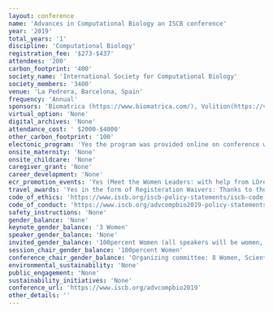 ```yaml
---
layout: conference 
name: 'Advances in Computational Biology an ISCB conference'
year: '2019'
total_years: '1'
discipline: 'Computational Biology'
registration_fee: '$273-$437'
attendees: '200'
carbon_footprint: '400'
society_name: 'International Society for Computational Biology'
society_members: '3400'
venue: 'La Pedrera, Barcelona, Spain'
frequency: 'Annual'
sponsors: 'Biomatrica (https://www.biomatrica.com/), Volition(https://volition.com/), eLife (https://elifesciences.org/), MDPI Genes journal (https://www.mdpi.com/journal/genes), Dr Antoni Steve Fundacio(https://www.esteve.org/en/), Universitat Polytecnicia de Catalunya(https://www.upc.edu/en?set_language=en)'
virtual_option: 'None'
digital_archives: 'None'
attendance_cost: ' $2000-$4000'
other_carbon_footprint: '100'
electonic_program: 'Yes the program was provided online on conference website.'
onsite_maternity: 'None'
onsite_childcare: 'None'
caregiver_grant: 'None'
career_development: 'None'
ecr_promotion_events: 'Yes (Meet the Women Leaders: with help from LOréal-UNESCO For Women in Science initiative the participants will have the opportunity to interact personally with women leaders in the fields of IT, academia research and politics that support the conference, in small round tables and in an informal, relaxed environment.)'
travel_awards: 'Yes in the form of Registeration Waivers: Thanks to the Dr. Antoni Esteve Foundation, the eLIFE publisher, the Genes Open Access Journal and the Universitat Politècnica de Catalunya we are glad to announce that a limited number of free registration fellowships are available to students and young researchers (the latter, eligible if a PhD thesis has been completed after 30th November 2017).'
code_of_ethics: 'https://www.iscb.org/iscb-policy-statements/iscb-code-of-ethics-and-professional-conduct'
code_of_conduct: 'https://www.iscb.org/advcompbio2019-policy-statements/advcompbio2019-iscb-safe-space-code-conduct'
safety_instructions: 'None'
gender_balance: 'None'
keynote_gender_balance: '3 Women'
speaker_gender_balance: 'None'
invited_gender_balance: '100percent Women (all speakers will be women, although the conference is open to everyone)'
session_chair_gender_balance: '100percent Women'
conference_chair_gender_balance: 'Organizing committee: 8 Women, Scientific committee: 17 Women, Conference chairs: 3 Women'
environmental_sustainability: 'None'
public_engagement: 'None'
sustainability_initiatives: 'None'
conference_url: 'https://www.iscb.org/advcompbio2019'
other_details: ''
---
```

